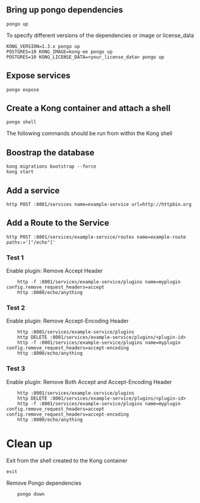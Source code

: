 ## Bring up pongo dependencies

```shell
pongo up
```

To specify different versions of the dependencies or image or license_data

```shell
KONG_VERSION=1.3.x pongo up
POSTGRES=10 KONG_IMAGE=kong-ee pongo up
POSTGRES=10 KONG_LICENSE_DATA=<your_license_data> pongo up
```

## Expose services

```shell
pongo expose
```

## Create a Kong container and attach a shell

```shell
pongo shell
```

The following commands should be run from within the Kong shell

## Boostrap the database

```shell
kong migrations bootstrap --force
kong start
```

## Add a service

```shell
http POST :8001/services name=example-service url=http://httpbin.org
```

## Add a Route to the Service

```shell
http POST :8001/services/example-service/routes name=example-route paths:='["/echo"]'
```

### Test 1

Enable plugin: Remove Accept Header

```shell
    http -f :8001/services/example-service/plugins name=myplugin config.remove_request_headers=accept
    http :8000/echo/anything
```

### Test 2

Enable plugin: Remove Accept-Encoding Header

```shell
    http :8001/services/example-service/plugins
    http DELETE :8001/services/example-service/plugins/<plugin-id>
    http -f :8001/services/example-service/plugins name=myplugin config.remove_request_headers=accept-encoding
    http :8000/echo/anything

```

### Test 3

Enable plugin: Remove Both Accept and Accept-Encoding Header

```shell
    http :8001/services/example-service/plugins
    http DELETE :8001/services/example-service/plugins/<plugin-id>
    http -f :8001/services/example-service/plugins name=myplugin config.remove_request_headers=accept config.remove_request_headers=accept-encoding
    http :8000/echo/anything

```

# Clean up

Exit from the shell created to the Kong container

```shell
exit
```

Remove Pongo dependencies

```shell
    pongo down
```
